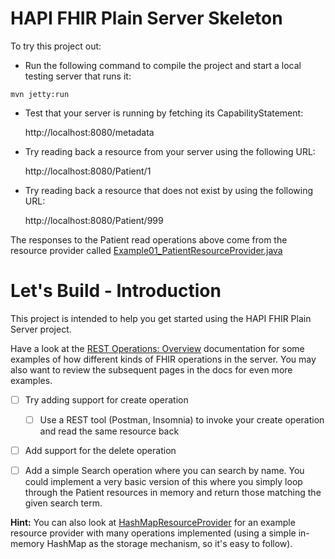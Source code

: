 # HAPI FHIR Plain Server Skeleton

To try this project out:

* Run the following command to compile the project and start a local testing server that runs it:

```
mvn jetty:run
```

* Test that your server is running by fetching its CapabilityStatement:

   http://localhost:8080/metadata

* Try reading back a resource from your server using the following URL:

   http://localhost:8080/Patient/1

* Try reading back a resource that does not exist by using the following URL:

   http://localhost:8080/Patient/999

The responses to the Patient read operations above come from the resource provider called [Example01_PatientResourceProvider.java](https://github.com/FirelyTeam/fhirstarters/blob/master/java/hapi-fhirstarters-simple-server/src/main/java/ca/uhn/fhir/example/Example01_PatientResourceProvider.java)

# Let's Build - Introduction

This project is intended to help you get started using the HAPI FHIR Plain Server project. 

Have a look at the [REST Operations: Overview](https://hapifhir.io/hapi-fhir/docs/server_plain/rest_operations.html) documentation for some examples of how different kinds of FHIR operations in the server. You may also want to review the subsequent pages in the docs for even more examples.

* [ ] Try adding support for create operation

   * [ ] Use a REST tool (Postman, Insomnia) to invoke your create operation and read the same resource back
   
* [ ] Add support for the delete operation

* [ ] Add a simple Search operation where you can search by name. You could implement a very basic version of this where you simply loop through the Patient resources in memory and return those matching the given search term.

**Hint:** You can also look at [HashMapResourceProvider](https://github.com/jamesagnew/hapi-fhir/blob/master/hapi-fhir-server/src/main/java/ca/uhn/fhir/rest/server/provider/HashMapResourceProvider.java) for an example resource provider with many operations implemented (using a simple in-memory HashMap as the storage mechanism, so it's easy to follow).


